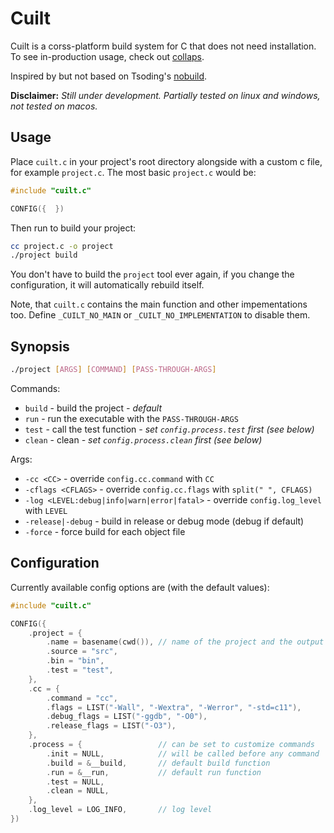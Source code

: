 # Cuilt

Cuilt is a corss-platform build system for C that does not need installation. To see in-production usage, check out [collaps](https://github.com/coddra/collaps).

Inspired by but not based on Tsoding's [nobuild](https://github.com/tsoding/nobuild).

**Disclaimer:** *Still under development. Partially tested on linux and windows, not tested on macos.*

## Usage

Place `cuilt.c` in your project's root directory alongside with a custom c file, for example `project.c`.
The most basic `project.c` would be:

```c
#include "cuilt.c"

CONFIG({  })
```

Then run to build your project:
```sh
cc project.c -o project
./project build
```

You don't have to build the `project` tool ever again, if you change the configuration, it will automatically rebuild itself.

Note, that `cuilt.c` contains the main function and other impementations too. Define `_CUILT_NO_MAIN` or `_CUILT_NO_IMPLEMENTATION` to disable them.

## Synopsis

```sh
./project [ARGS] [COMMAND] [PASS-THROUGH-ARGS]
```

Commands:
- `build` - build the project *- default*
- `run` - run the executable with the `PASS-THROUGH-ARGS`
- `test` - call the test function *- set `config.process.test` first (see below)*
- `clean` - clean *- set `config.process.clean` first (see below)*

Args:
- `-cc <CC>` - override `config.cc.command` with `CC`
- `-cflags <CFLAGS>` - override `config.cc.flags` with `split(" ", CFLAGS)`
- `-log <LEVEL:debug|info|warn|error|fatal>` - override `config.log_level` with `LEVEL`
- `-release|-debug` - build in release or debug mode (debug if default)
- `-force` - force build for each object file

## Configuration

Currently available config options are (with the default values):

```c
#include "cuilt.c"

CONFIG({
    .project = {
        .name = basename(cwd()), // name of the project and the output executable
        .source = "src",
        .bin = "bin",
        .test = "test",
    },
    .cc = {
        .command = "cc",
        .flags = LIST("-Wall", "-Wextra", "-Werror", "-std=c11"),
        .debug_flags = LIST("-ggdb", "-O0"),
        .release_flags = LIST("-O3"),
    },
    .process = {                 // can be set to customize commands
        .init = NULL,            // will be called before any command
        .build = &__build,       // default build function
        .run = &__run,           // default run function
        .test = NULL,
        .clean = NULL,
    },
    .log_level = LOG_INFO,       // log level
})
```
